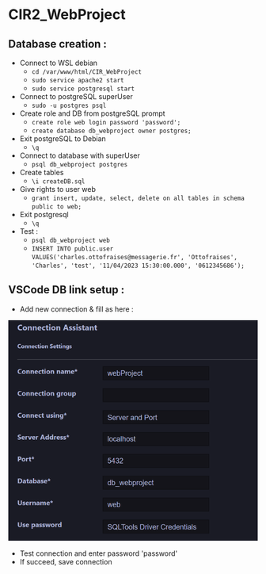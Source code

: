 # CIR2_WebProject

## Database creation :

- Connect to WSL debian
    - `cd /var/www/html/CIR_WebProject`
    - `sudo service apache2 start`
    - `sudo service postgresql start`
- Connect to postgreSQL superUser     
    - `sudo -u postgres psql`
- Create role and DB from postgreSQL prompt    
    - `create role web login password 'password';`
    - `create database db_webproject owner postgres;`
- Exit postgreSQL to Debian    
    - `\q`
- Connect to database with superUser  
    - `psql db_webproject postgres`
- Create tables 
    - `\i createDB.sql`    
- Give rights to user web    
    - `grant insert, update, select, delete on all tables in schema public to web;`
- Exit postgresql    
    - `\q`
- Test :
    - `psql db_webproject web`
    - `INSERT INTO public.user VALUES('charles.ottofraises@messagerie.fr', 'Ottofraises', 'Charles', 'test', '11/04/2023 15:30:00.000', '0612345686');`

## VSCode DB link setup :
- Add new connection & fill as here : 

![vsCode connection setup page](vsCodeDBSetup.png)

- Test connection and enter password 'password'
- If succeed, save connection
